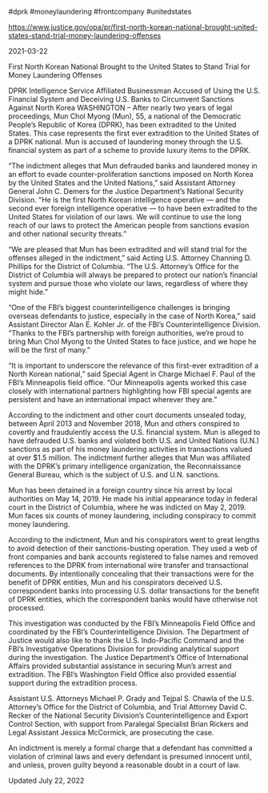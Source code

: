 #dprk 
#moneylaundering 
#frontcompany 
#unitedstates 

https://www.justice.gov/opa/pr/first-north-korean-national-brought-united-states-stand-trial-money-laundering-offenses

2021-03-22

First North Korean National Brought to the United States to Stand Trial for Money Laundering Offenses

DPRK Intelligence Service Affiliated Businessman Accused of Using the U.S. Financial System and Deceiving U.S. Banks to Circumvent Sanctions Against North Korea
WASHINGTON – After nearly two years of legal proceedings, Mun Chol Myong (Mun), 55, a national of the Democratic People’s Republic of Korea (DPRK), has been extradited to the United States. This case represents the first ever extradition to the United States of a DPRK national. Mun is accused of laundering money through the U.S. financial system as part of a scheme to provide luxury items to the DPRK.

“The indictment alleges that Mun defrauded banks and laundered money in an effort to evade counter-proliferation sanctions imposed on North Korea by the United States and the United Nations,” said Assistant Attorney General John C. Demers for the Justice Department’s National Security Division. "He is the first North Korean intelligence operative — and the second ever foreign intelligence operative — to have been extradited to the United States for violation of our laws. We will continue to use the long reach of our laws to protect the American people from sanctions evasion and other national security threats.”

“We are pleased that Mun has been extradited and will stand trial for the offenses alleged in the indictment,” said Acting U.S. Attorney Channing D. Phillips for the District of Columbia. “The U.S. Attorney’s Office for the District of Columbia will always be prepared to protect our nation’s financial system and pursue those who violate our laws, regardless of where they might hide.”

“One of the FBI’s biggest counterintelligence challenges is bringing overseas defendants to justice, especially in the case of North Korea,” said Assistant Director Alan E. Kohler Jr. of the FBI’s Counterintelligence Division. “Thanks to the FBI’s partnership with foreign authorities, we’re proud to bring Mun Chol Myong to the United States to face justice, and we hope he will be the first of many.”

“It is important to underscore the relevance of this first-ever extradition of a North Korean national,” said Special Agent in Charge Michael F. Paul of the FBI’s Minneapolis field office. “Our Minneapolis agents worked this case closely with international partners highlighting how FBI special agents are persistent and have an international impact wherever they are.”

According to the indictment and other court documents unsealed today, between April 2013 and November 2018, Mun and others conspired to covertly and fraudulently access the U.S. financial system. Mun is alleged to have defrauded U.S. banks and violated both U.S. and United Nations (U.N.) sanctions as part of his money laundering activities in transactions valued at over $1.5 million. The indictment further alleges that Mun was affiliated with the DPRK’s primary intelligence organization, the Reconnaissance General Bureau, which is the subject of U.S. and U.N. sanctions.

Mun has been detained in a foreign country since his arrest by local authorities on May 14, 2019. He made his initial appearance today in federal court in the District of Columbia, where he was indicted on May 2, 2019. Mun faces six counts of money laundering, including conspiracy to commit money laundering.

According to the indictment, Mun and his conspirators went to great lengths to avoid detection of their sanctions-busting operation. They used a web of front companies and bank accounts registered to false names and removed references to the DPRK from international wire transfer and transactional documents. By intentionally concealing that their transactions were for the benefit of DPRK entities, Mun and his conspirators deceived U.S. correspondent banks into processing U.S. dollar transactions for the benefit of DPRK entities, which the correspondent banks would have otherwise not processed.  

This investigation was conducted by the FBI’s Minneapolis Field Office and coordinated by the FBI’s Counterintelligence Division. The Department of Justice would also like to thank the U.S. Indo-Pacific Command and the FBI’s Investigative Operations Division for providing analytical support during the investigation. The Justice Department’s Office of International Affairs provided substantial assistance in securing Mun’s arrest and extradition. The FBI’s Washington Field Office also provided essential support during the extradition process.

Assistant U.S. Attorneys Michael P. Grady and Tejpal S. Chawla of the U.S. Attorney’s Office for the District of Columbia, and Trial Attorney David C. Recker of the National Security Division’s Counterintelligence and Export Control Section, with support from Paralegal Specialist Brian Rickers and Legal Assistant Jessica McCormick, are prosecuting the case. 

An indictment is merely a formal charge that a defendant has committed a violation of criminal laws and every defendant is presumed innocent until, and unless, proven guilty beyond a reasonable doubt in a court of law.

Updated July 22, 2022